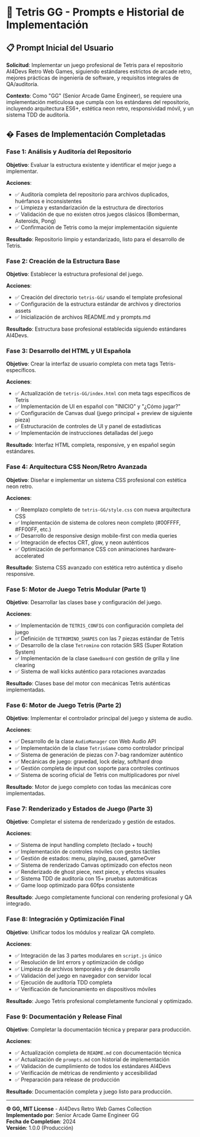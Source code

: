 # 🧩 Tetris GG - Prompts e Historial de Implementación

## 📋 Prompt Inicial del Usuario

**Solicitud**: Implementar un juego profesional de Tetris para el repositorio AI4Devs Retro Web Games, siguiendo estándares estrictos de arcade retro, mejores prácticas de ingeniería de software, y requisitos integrales de QA/auditoría.

**Contexto**: Como "GG" (Senior Arcade Game Engineer), se requiere una implementación meticulosa que cumpla con los estándares del repositorio, incluyendo arquitectura ES6+, estética neon retro, responsividad móvil, y un sistema TDD de auditoría.

## � Fases de Implementación Completadas

### Fase 1: Análisis y Auditoría del Repositorio
**Objetivo**: Evaluar la estructura existente y identificar el mejor juego a implementar.

**Acciones**:
- ✅ Auditoría completa del repositorio para archivos duplicados, huérfanos e inconsistentes
- ✅ Limpieza y estandarización de la estructura de directorios
- ✅ Validación de que no existen otros juegos clásicos (Bomberman, Asteroids, Pong)
- ✅ Confirmación de Tetris como la mejor implementación siguiente

**Resultado**: Repositorio limpio y estandarizado, listo para el desarrollo de Tetris.

### Fase 2: Creación de la Estructura Base
**Objetivo**: Establecer la estructura profesional del juego.

**Acciones**:
- ✅ Creación del directorio `tetris-GG/` usando el template profesional
- ✅ Configuración de la estructura estándar de archivos y directorios assets
- ✅ Inicialización de archivos README.md y prompts.md

**Resultado**: Estructura base profesional establecida siguiendo estándares AI4Devs.

### Fase 3: Desarrollo del HTML y UI Española
**Objetivo**: Crear la interfaz de usuario completa con meta tags Tetris-específicos.

**Acciones**:
- ✅ Actualización de `tetris-GG/index.html` con meta tags específicos de Tetris
- ✅ Implementación de UI en español con "INICIO" y "¿Cómo jugar?"
- ✅ Configuración de Canvas dual (juego principal + preview de siguiente pieza)
- ✅ Estructuración de controles de UI y panel de estadísticas
- ✅ Implementación de instrucciones detalladas del juego

**Resultado**: Interfaz HTML completa, responsive, y en español según estándares.

### Fase 4: Arquitectura CSS Neon/Retro Avanzada
**Objetivo**: Diseñar e implementar un sistema CSS profesional con estética neon retro.

**Acciones**:
- ✅ Reemplazo completo de `tetris-GG/style.css` con nueva arquitectura CSS
- ✅ Implementación de sistema de colores neon completo (#00FFFF, #FF00FF, etc.)
- ✅ Desarrollo de responsive design mobile-first con media queries
- ✅ Integración de efectos CRT, glow, y neon auténticos
- ✅ Optimización de performance CSS con animaciones hardware-accelerated

**Resultado**: Sistema CSS avanzado con estética retro auténtica y diseño responsive.

### Fase 5: Motor de Juego Tetris Modular (Parte 1)
**Objetivo**: Desarrollar las clases base y configuración del juego.

**Acciones**:
- ✅ Implementación de `TETRIS_CONFIG` con configuración completa del juego
- ✅ Definición de `TETROMINO_SHAPES` con las 7 piezas estándar de Tetris
- ✅ Desarrollo de la clase `Tetromino` con rotación SRS (Super Rotation System)
- ✅ Implementación de la clase `GameBoard` con gestión de grilla y line clearing
- ✅ Sistema de wall kicks auténtico para rotaciones avanzadas

**Resultado**: Clases base del motor con mecánicas Tetris auténticas implementadas.

### Fase 6: Motor de Juego Tetris (Parte 2)
**Objetivo**: Implementar el controlador principal del juego y sistema de audio.

**Acciones**:
- ✅ Desarrollo de la clase `AudioManager` con Web Audio API
- ✅ Implementación de la clase `TetrisGame` como controlador principal
- ✅ Sistema de generación de piezas con 7-bag randomizer auténtico
- ✅ Mecánicas de juego: gravedad, lock delay, soft/hard drop
- ✅ Gestión completa de input con soporte para controles continuos
- ✅ Sistema de scoring oficial de Tetris con multiplicadores por nivel

**Resultado**: Motor de juego completo con todas las mecánicas core implementadas.

### Fase 7: Renderizado y Estados de Juego (Parte 3)
**Objetivo**: Completar el sistema de renderizado y gestión de estados.

**Acciones**:
- ✅ Sistema de input handling completo (teclado + touch)
- ✅ Implementación de controles móviles con gestos táctiles
- ✅ Gestión de estados: menu, playing, paused, gameOver
- ✅ Sistema de renderizado Canvas optimizado con efectos neon
- ✅ Renderizado de ghost piece, next piece, y efectos visuales
- ✅ Sistema TDD de auditoría con 15+ pruebas automáticas
- ✅ Game loop optimizado para 60fps consistente

**Resultado**: Juego completamente funcional con rendering profesional y QA integrado.

### Fase 8: Integración y Optimización Final
**Objetivo**: Unificar todos los módulos y realizar QA completo.

**Acciones**:
- ✅ Integración de las 3 partes modulares en `script.js` único
- ✅ Resolución de lint errors y optimización de código
- ✅ Limpieza de archivos temporales y de desarrollo
- ✅ Validación del juego en navegador con servidor local
- ✅ Ejecución de auditoría TDD completa
- ✅ Verificación de funcionamiento en dispositivos móviles

**Resultado**: Juego Tetris profesional completamente funcional y optimizado.

### Fase 9: Documentación y Release Final
**Objetivo**: Completar la documentación técnica y preparar para producción.

**Acciones**:
- ✅ Actualización completa de `README.md` con documentación técnica
- ✅ Actualización de `prompts.md` con historial de implementación
- ✅ Validación de cumplimiento de todos los estándares AI4Devs
- ✅ Verificación de métricas de rendimiento y accesibilidad
- ✅ Preparación para release de producción

**Resultado**: Documentación completa y juego listo para producción.

---

**© GG, MIT License** - AI4Devs Retro Web Games Collection  
**Implementado por**: Senior Arcade Game Engineer GG  
**Fecha de Completion**: 2024  
**Versión**: 1.0.0 (Producción)
